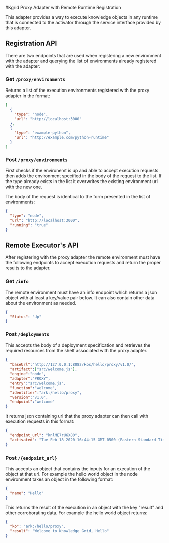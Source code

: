 #Kgrid Proxy Adapter with Remote Runtime Registration

This adapter provides a way to execute knowledge objects in any runtime that is connected to the activator through the 
service interface provided by this adapter.

## Registration API
There are two endpoints that are used when registering a new environment with the adapter and querying the list of environments
already registered with the adapter:

### Get `/proxy/environments`
Returns a list of the execution environments registered with the proxy adapter in the format:
```json
[
  {
    "type": "node",
    "url": "http://localhost:3000"
  },
  {
    "type": "example-python",
    "url": "http://example.com/python-runtime"
  }
]
```

### Post `/proxy/environments`
First checks if the environemt is up and able to accept execution requests then adds the environment specified in the
body of the request to the list. If the type already exists in the list it overwrites the existing environment url with
the new one.

The body of the request is identical to the form presented in the list of environments:
```json
{
  "type": "node",
  "url": "http://localhost:3000",
  "running": "true"
}
```

## Remote Executor's API

After registering with the proxy adapter the remote environment must have the following endpoints to accept execution requests and return the proper results to the adapter.

### Get `/info`

The remote environment must have an info endpoint which returns a json object with at least a key/value pair below.
It can also contain other data about the environment as needed.
```json
{
  "Status": "Up"
}
```


### Post `/deployments`
This accepts the body of a deployment specification and retrieves the required resources from the shelf associated with the proxy adapter.
```json
{
  "baseUrl":"http://127.0.0.1:8082/kos/hello/proxy/v1.0/",
  "artifact":["src/welcome.js"],
  "engine":"node",
  "adapter":"PROXY",
  "entry":"src/welcome.js",
  "function":"welcome",
  "identifier":"ark:/hello/proxy",
  "version":"v1.0",
  "endpoint":"welcome"
}
```

It returns json containing url that the proxy adapter can then call with execution requests in this format:
```json
{
  "endpoint_url": "knlME7rU6X80",
  "activated": "Tue Feb 18 2020 16:44:15 GMT-0500 (Eastern Standard Time)"
}
```

### Post `/{endpoint_url}`
This accepts an object that contains the inputs for an execution of the object at that url. For example the hello world
object in the node environment takes an object in the following format:
```json
{
  "name": "Hello"
}
```

This returns the result of the execution in an object with the key "result" and other corroborating data.
For example the hello world object returns:
```json
{
  "ko": "ark:/hello/proxy",
  "result": "Welcome to Knowledge Grid, Hello"
}
``` 